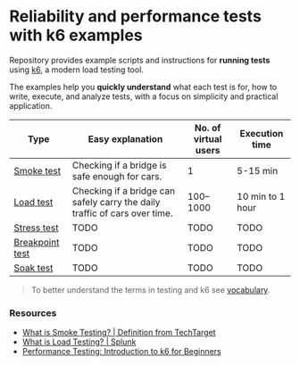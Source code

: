 # Reliability and performance tests with k6 examples

Repository provides example scripts and instructions for **running tests** using [k6](https://k6.io/), a modern load testing tool.

The examples help you **quickly understand** what each test is for, how to write, execute, and analyze tests, with a focus on simplicity and practical application.

| Type                                          | Easy explanation                                                           | No. of virtual users | Execution time   |
| --------------------------------------------- | -------------------------------------------------------------------------- | -------------------- | ---------------- |
| [Smoke test](01-smoke-test/text.md)           | Checking if a bridge is safe enough for cars.                              | 1                    | 5-15 min         |
| [Load test](02-load-test/text.md)             | Checking if a bridge can safely carry the daily traffic of cars over time. | 100–1000             | 10 min to 1 hour |
| [Stress test](03-stress-test/text.md)         | TODO                                                                       | TODO                 | TODO             |
| [Breakpoint test](04-breakpoint-test/text.md) | TODO                                                                       | TODO                 | TODO             |
| [Soak test](05-soak-test/text.md)             | TODO                                                                       | TODO                 | TODO             |

> To better understand the terms in testing and k6 see [vocabulary](vocabulary.md).

### Resources

- [What is Smoke Testing? | Definition from TechTarget](https://www.techtarget.com/searchsoftwarequality/definition/smoke-testing)
- [What is Load Testing? | Splunk](https://www.splunk.com/en_us/blog/learn/load-testing.html)
- [Performance Testing: Introduction to k6 for Beginners](https://www.udemy.com/course/k6-load-testing-performance-testing/)